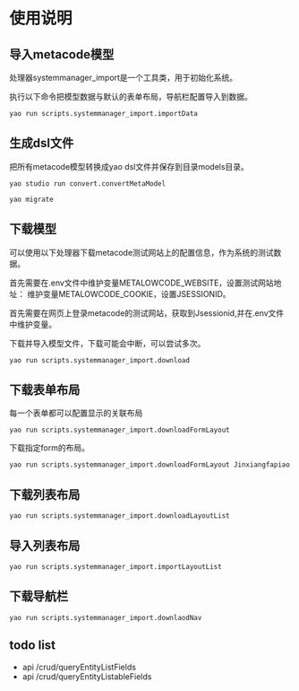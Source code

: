 # 使用说明


## 导入metacode模型

处理器systemmanager_import是一个工具类，用于初始化系统。

执行以下命令把模型数据与默认的表单布局，导航栏配置导入到数据。

`yao run scripts.systemmanager_import.importData`


## 生成dsl文件

把所有metacode模型转换成yao dsl文件并保存到目录models目录。

`yao studio run convert.convertMetaModel`

`yao migrate`

## 下载模型

可以使用以下处理器下载metacode测试网站上的配置信息，作为系统的测试数据。

首先需要在.env文件中维护变量METALOWCODE_WEBSITE，设置测试网站地址：
维护变量METALOWCODE_COOKIE，设置JSESSIONID。

首先需要在网页上登录metacode的测试网站，获取到Jsessionid,并在.env文件中维护变量。

下载并导入模型文件，下载可能会中断，可以尝试多次。

`yao run scripts.systemmanager_import.download`

## 下载表单布局

每一个表单都可以配置显示的关联布局

`yao run scripts.systemmanager_import.downloadFormLayout`

下载指定form的布局。

`yao run scripts.systemmanager_import.downloadFormLayout Jinxiangfapiao`

## 下载列表布局

`yao run scripts.systemmanager_import.downloadLayoutList`

## 导入列表布局

`yao run scripts.systemmanager_import.importLayoutList`

## 下载导航栏

`yao run scripts.systemmanager_import.downlaodNav`

## todo list

- api /crud/queryEntityListFields
- api /crud/queryEntityListableFields